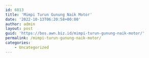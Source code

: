 ```yaml
---
id: 6813
title: 'Mimpi Turun Gunung Naik Motor'
date: '2022-10-13T06:20:58+00:00'
author: admin
layout: post
guid: 'https://bos.awn.biz.id/mimpi-turun-gunung-naik-motor/'
permalink: /mimpi-turun-gunung-naik-motor/
categories:
    - Uncategorized
---
```


